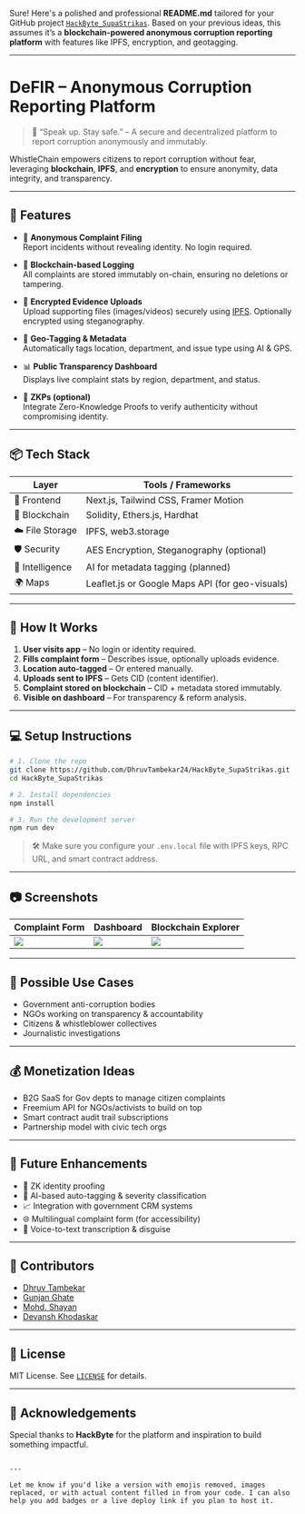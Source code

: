 Sure! Here's a polished and professional **README.md** tailored for your GitHub project [`HackByte_SupaStrikas`](https://github.com/DhruvTambekar24/HackByte_SupaStrikas). Based on your previous ideas, this assumes it’s a **blockchain-powered anonymous corruption reporting platform** with features like IPFS, encryption, and geotagging.

---

# DeFIR – Anonymous Corruption Reporting Platform

> 💬 “Speak up. Stay safe.” – A secure and decentralized platform to report corruption anonymously and immutably.

WhistleChain empowers citizens to report corruption without fear, leveraging **blockchain**, **IPFS**, and **encryption** to ensure anonymity, data integrity, and transparency.

---

## 🚀 Features

- 🔐 **Anonymous Complaint Filing**  
  Report incidents without revealing identity. No login required.

- 🧾 **Blockchain-based Logging**  
  All complaints are stored immutably on-chain, ensuring no deletions or tampering.

- 📁 **Encrypted Evidence Uploads**  
  Upload supporting files (images/videos) securely using [IPFS](https://ipfs.tech/). Optionally encrypted using steganography.

- 📍 **Geo-Tagging & Metadata**  
  Automatically tags location, department, and issue type using AI & GPS.

- 📊 **Public Transparency Dashboard**  
  Displays live complaint stats by region, department, and status.

- 🧬 **ZKPs (optional)**  
  Integrate Zero-Knowledge Proofs to verify authenticity without compromising identity.

---

## 📦 Tech Stack

| Layer              | Tools / Frameworks                                |
|--------------------|----------------------------------------------------|
| 🧠 Frontend         | Next.js, Tailwind CSS, Framer Motion              |
| 🔗 Blockchain       | Solidity, Ethers.js, Hardhat                      |
| ☁️ File Storage     | IPFS, web3.storage                                |
| 🛡️ Security         | AES Encryption, Steganography (optional)          |
| 🧠 Intelligence     | AI for metadata tagging (planned)                 |
| 🌍 Maps             | Leaflet.js or Google Maps API (for geo-visuals)  |

---

## 🧪 How It Works

1. **User visits app** – No login or identity required.
2. **Fills complaint form** – Describes issue, optionally uploads evidence.
3. **Location auto-tagged** – Or entered manually.
4. **Uploads sent to IPFS** – Gets CID (content identifier).
5. **Complaint stored on blockchain** – CID + metadata stored immutably.
6. **Visible on dashboard** – For transparency & reform analysis.

---

## 💻 Setup Instructions

```bash
# 1. Clone the repo
git clone https://github.com/DhruvTambekar24/HackByte_SupaStrikas.git
cd HackByte_SupaStrikas

# 2. Install dependencies
npm install

# 3. Run the development server
npm run dev
```

> 🛠️ Make sure you configure your `.env.local` file with IPFS keys, RPC URL, and smart contract address.

---

## 📷 Screenshots

| Complaint Form | Dashboard | Blockchain Explorer |
|----------------|-----------|----------------------|
| ![](screenshots/form.png) | ![](screenshots/dashboard.png) | ![](screenshots/tx.png) |

---

## 🧩 Possible Use Cases

- Government anti-corruption bodies
- NGOs working on transparency & accountability
- Citizens & whistleblower collectives
- Journalistic investigations

---

## 💰 Monetization Ideas

- B2G SaaS for Gov depts to manage citizen complaints
- Freemium API for NGOs/activists to build on top
- Smart contract audit trail subscriptions
- Partnership model with civic tech orgs

---

## 🧠 Future Enhancements

- 🔎 ZK identity proofing
- 🧠 AI-based auto-tagging & severity classification
- 📈 Integration with government CRM systems
- 🌐 Multilingual complaint form (for accessibility)
- 🤖 Voice-to-text transcription & disguise

---

## 🤝 Contributors

- [Dhruv Tambekar](https://github.com/DhruvTambekar24)
- [Gunjan Ghate](https://github.com/gunjanghate)
- [Mohd. Shayan](https://github.com/MohdShayan)
- [Devansh Khodaskar](https://github.com/DevanshKhodaskar)

---

## 📜 License

MIT License. See [`LICENSE`](LICENSE) for details.

---

## 🙌 Acknowledgements

Special thanks to **HackByte** for the platform and inspiration to build something impactful.

```

---

Let me know if you'd like a version with emojis removed, images replaced, or with actual content filled in from your code. I can also help you add badges or a live deploy link if you plan to host it.
